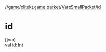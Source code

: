 //[game](../../../index.md)/[xlitekt.game.packet](../index.md)/[VarpSmallPacket](index.md)/[id](id.md)

# id

[jvm]\
val [id](id.md): [Int](https://kotlinlang.org/api/latest/jvm/stdlib/kotlin/-int/index.html)
